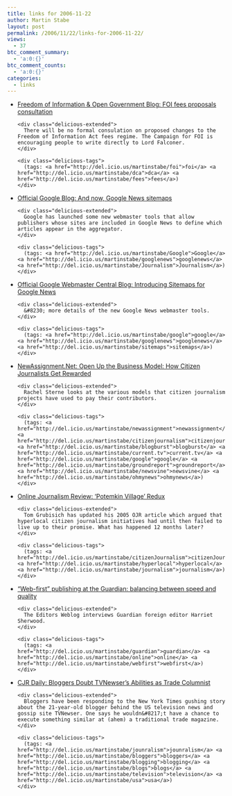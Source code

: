 ```yaml
---
title: links for 2006-11-22
author: Martin Stabe
layout: post
permalink: /2006/11/22/links-for-2006-11-22/
views:
  - 37
btc_comment_summary:
  - 'a:0:{}'
btc_comment_counts:
  - 'a:0:{}'
categories:
  - links
---
```

<ul class="delicious">
  <li>
    <div class="delicious-link">
      <a href="http://foia.blogspot.com/2006/11/foi-fees-proposals-consultation.html">Freedom of Information & Open Government Blog: FOI fees proposals consultation</a>
    </div>
    
    <div class="delicious-extended">
      There will be no formal consulation on proposed changes to the Freedom of Information Act fees regime. The Campaign for FOI is encouraging people to write directly to Lord Falconer.
    </div>
    
    <div class="delicious-tags">
      (tags: <a href="http://del.icio.us/martinstabe/foi">foi</a> <a href="http://del.icio.us/martinstabe/dca">dca</a> <a href="http://del.icio.us/martinstabe/fees">fees</a>)
    </div>
  </li>
  
  <li>
    <div class="delicious-link">
      <a href="http://googleblog.blogspot.com/2006/11/and-now-google-news-sitemaps.html">Official Google Blog: And now, Google News sitemaps</a>
    </div>
    
    <div class="delicious-extended">
      Google has launched some new webmaster tools that allow publishers whose sites are included in Google News to define which articles appear in the aggregator.
    </div>
    
    <div class="delicious-tags">
      (tags: <a href="http://del.icio.us/martinstabe/Google">Google</a> <a href="http://del.icio.us/martinstabe/googlenews">googlenews</a> <a href="http://del.icio.us/martinstabe/Journalism">Journalism</a>)
    </div>
  </li>
  
  <li>
    <div class="delicious-link">
      <a href="http://googlewebmastercentral.blogspot.com/2006/11/introducing-sitemaps-for-google-news.html">Official Google Webmaster Central Blog: Introducing Sitemaps for Google News</a>
    </div>
    
    <div class="delicious-extended">
      &#8230; more details of the new Google News webmaster tools.
    </div>
    
    <div class="delicious-tags">
      (tags: <a href="http://del.icio.us/martinstabe/google">google</a> <a href="http://del.icio.us/martinstabe/googlenews">googlenews</a> <a href="http://del.icio.us/martinstabe/sitemaps">sitemaps</a>)
    </div>
  </li>
  
  <li>
    <div class="delicious-link">
      <a href="http://www.newassignment.net/blog/rachelsterne/nov2006/20/open_up_the_busi">NewAssignment.Net: Open Up the Business Model: How Citizen Journalists Get Rewarded</a>
    </div>
    
    <div class="delicious-extended">
      Rachel Sterne looks at the various models that citizen journalism projects have used to pay their contributors.
    </div>
    
    <div class="delicious-tags">
      (tags: <a href="http://del.icio.us/martinstabe/newassignment">newassignment</a> <a href="http://del.icio.us/martinstabe/citizenjournalism">citizenjournalism</a> <a href="http://del.icio.us/martinstabe/blogburst">blogburst</a> <a href="http://del.icio.us/martinstabe/current.tv">current.tv</a> <a href="http://del.icio.us/martinstabe/google">google</a> <a href="http://del.icio.us/martinstabe/groundreport">groundreport</a> <a href="http://del.icio.us/martinstabe/newsvine">newsvine</a> <a href="http://del.icio.us/martinstabe/ohmynews">ohmynews</a>)
    </div>
  </li>
  
  <li>
    <div class="delicious-link">
      <a href="http://www.ojr.org/ojr/stories/Grubisich061911/">Online Journalism Review: &#8216;Potemkin Village&#8217; Redux</a>
    </div>
    
    <div class="delicious-extended">
      Tom Grubisich has updated his 2005 OJR article which argued that hyperlocal citizen journalism initiatives had until then failed to live up to their promise. What has happened 12 months later?
    </div>
    
    <div class="delicious-tags">
      (tags: <a href="http://del.icio.us/martinstabe/citizenJournalism">citizenJournalism</a> <a href="http://del.icio.us/martinstabe/hyperlocal">hyperlocal</a> <a href="http://del.icio.us/martinstabe/journalism">journalism</a>)
    </div>
  </li>
  
  <li>
    <div class="delicious-link">
      <a href="http://www.editorsweblog.org/analysis/2006/11/webfirst_publishing_at_the_guardian_bala.php">“Web-first” publishing at the Guardian: balancing between speed and quality</a>
    </div>
    
    <div class="delicious-extended">
      The Editors Weblog interviews Guardian foreign editor Harriet Sherwood.
    </div>
    
    <div class="delicious-tags">
      (tags: <a href="http://del.icio.us/martinstabe/guardian">guardian</a> <a href="http://del.icio.us/martinstabe/online">online</a> <a href="http://del.icio.us/martinstabe/webfirst">webfirst</a>)
    </div>
  </li>
  
  <li>
    <div class="delicious-link">
      <a href="http://www.cjrdaily.org/behind_the_news/bloggers_doubt_tvnewsers_abili.php">CJR Daily: Bloggers Doubt TVNewser&#8217;s Abilities as Trade Columnist</a>
    </div>
    
    <div class="delicious-extended">
      Bloggers have been responding to the New York Times gushing story about the 21-year-old blogger behind the US television news and gossip site TVNewser. One says he wouldn&#8217;t have a chance to execute something similar at (ahem) a traditional trade magazine.
    </div>
    
    <div class="delicious-tags">
      (tags: <a href="http://del.icio.us/martinstabe/jounralism">jounralism</a> <a href="http://del.icio.us/martinstabe/bloggers">bloggers</a> <a href="http://del.icio.us/martinstabe/blogging">blogging</a> <a href="http://del.icio.us/martinstabe/blogs">blogs</a> <a href="http://del.icio.us/martinstabe/television">television</a> <a href="http://del.icio.us/martinstabe/usa">usa</a>)
    </div>
  </li>
</ul>